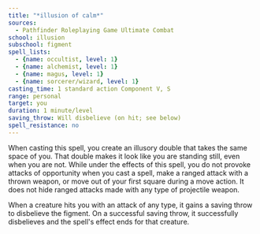```yaml
---
title: "*illusion of calm*"
sources:
  - Pathfinder Roleplaying Game Ultimate Combat
school: illusion
subschool: figment
spell_lists:
  - {name: occultist, level: 1}
  - {name: alchemist, level: 1}
  - {name: magus, level: 1}
  - {name: sorcerer/wizard, level: 1}
casting_time: 1 standard action Component V, S
range: personal
target: you
duration: 1 minute/level
saving_throw: Will disbelieve (on hit; see below)
spell_resistance: no
---
```


When casting this spell, you create an illusory double that takes the same space of you. That double makes it look like you are standing still, even when you are not. While under the effects of this spell, you do not provoke attacks of opportunity when you cast a spell, make a ranged attack with a thrown weapon, or move out of your first square during a move action. It does not hide ranged attacks made with any type of projectile weapon.

When a creature hits you with an attack of any type, it gains a saving throw to disbelieve the figment. On a successful saving throw, it successfully disbelieves and the spell's effect ends for that creature.

